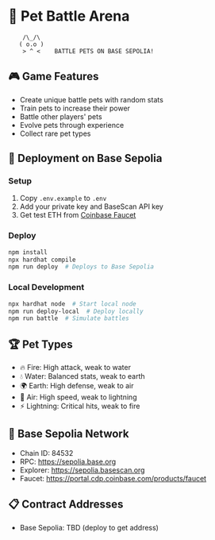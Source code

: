 # 🐾 Pet Battle Arena

```
    /\_/\  
   ( o.o ) 
    > ^ <    BATTLE PETS ON BASE SEPOLIA!
```

## 🎮 Game Features
- Create unique battle pets with random stats
- Train pets to increase their power
- Battle other players' pets
- Evolve pets through experience
- Collect rare pet types

## 🚀 Deployment on Base Sepolia

### Setup
1. Copy `.env.example` to `.env`
2. Add your private key and BaseScan API key
3. Get test ETH from [Coinbase Faucet](https://portal.cdp.coinbase.com/products/faucet)

### Deploy
```bash
npm install
npx hardhat compile
npm run deploy  # Deploys to Base Sepolia
```

### Local Development
```bash
npx hardhat node  # Start local node
npm run deploy-local  # Deploy locally
npm run battle  # Simulate battles
```

## 🏆 Pet Types
- 🔥 Fire: High attack, weak to water
- 💧 Water: Balanced stats, weak to earth  
- 🌍 Earth: High defense, weak to air
- 💨 Air: High speed, weak to lightning
- ⚡ Lightning: Critical hits, weak to fire

## 🔗 Base Sepolia Network
- Chain ID: 84532
- RPC: https://sepolia.base.org
- Explorer: https://sepolia.basescan.org
- Faucet: https://portal.cdp.coinbase.com/products/faucet

## 📋 Contract Addresses
- Base Sepolia: TBD (deploy to get address)
